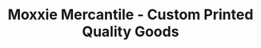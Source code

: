 ---
title: "Moxxie Mercantile - Custom Printed Quality Goods"
url: /winston/moxxie-mercantile-custom-printed-quality-goods/
shop: clothes
---